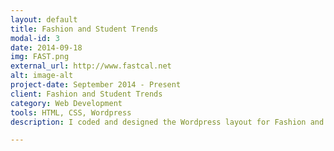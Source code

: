 ```yaml
---
layout: default
title: Fashion and Student Trends
modal-id: 3
date: 2014-09-18
img: FAST.png
external_url: http://www.fastcal.net
alt: image-alt
project-date: September 2014 - Present
client: Fashion and Student Trends
category: Web Development
tools: HTML, CSS, Wordpress
description: I coded and designed the Wordpress layout for Fashion and Student Trends, the premier fashion student organization at UC Berkeley. It is both a blog with the latest fashion stories and an informational website about the student organization. It also includes photoshoot lookbooks.

---
```

